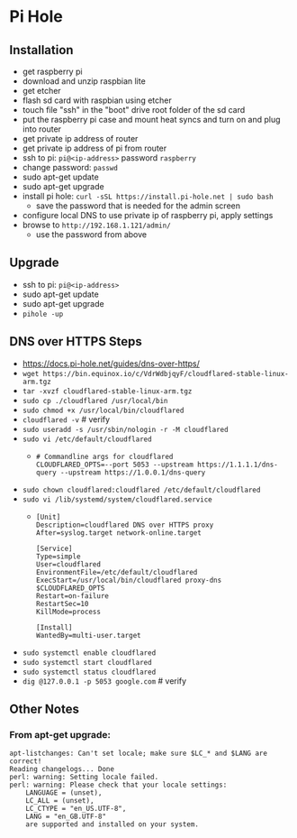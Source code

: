 # Pi Hole
## Installation
* get raspberry pi
* download and unzip raspbian lite
* get etcher
* flash sd card with raspbian using etcher
* touch file "ssh" in the "boot" drive root folder of the sd card
* put the raspberry pi case and mount heat syncs and turn on and plug into router
* get private ip address of router
* get private ip address of pi from router
* ssh to pi: `pi@<ip-address>` password `raspberry`
* change password: `passwd`
* sudo apt-get update
* sudo apt-get upgrade
* install pi hole: `curl -sSL https://install.pi-hole.net | sudo bash`
  * save the password that is needed for the admin screen
* configure local DNS to use private ip of raspberry pi, apply settings
* browse to `http://192.168.1.121/admin/`
  * use the password from above

## Upgrade
* ssh to pi: `pi@<ip-address>`
* sudo apt-get update
* sudo apt-get upgrade
* `pihole -up`

## DNS over HTTPS Steps
* https://docs.pi-hole.net/guides/dns-over-https/
* `wget https://bin.equinox.io/c/VdrWdbjqyF/cloudflared-stable-linux-arm.tgz`
* `tar -xvzf cloudflared-stable-linux-arm.tgz`
* `sudo cp ./cloudflared /usr/local/bin`
* `sudo chmod +x /usr/local/bin/cloudflared`
* `cloudflared -v` # verify
* `sudo useradd -s /usr/sbin/nologin -r -M cloudflared`
* `sudo vi /etc/default/cloudflared`
  * ```
    # Commandline args for cloudflared
    CLOUDFLARED_OPTS=--port 5053 --upstream https://1.1.1.1/dns-query --upstream https://1.0.0.1/dns-query
    ```
* `sudo chown cloudflared:cloudflared /etc/default/cloudflared`
* `sudo vi /lib/systemd/system/cloudflared.service`
  * ```
    [Unit]
    Description=cloudflared DNS over HTTPS proxy
    After=syslog.target network-online.target

    [Service]
    Type=simple
    User=cloudflared
    EnvironmentFile=/etc/default/cloudflared
    ExecStart=/usr/local/bin/cloudflared proxy-dns $CLOUDFLARED_OPTS
    Restart=on-failure
    RestartSec=10
    KillMode=process

    [Install]
    WantedBy=multi-user.target
    ```
* `sudo systemctl enable cloudflared`
* `sudo systemctl start cloudflared`
* `sudo systemctl status cloudflared`
* `dig @127.0.0.1 -p 5053 google.com` # verify

## Other Notes
### From apt-get upgrade:
```
apt-listchanges: Can't set locale; make sure $LC_* and $LANG are correct!
Reading changelogs... Done
perl: warning: Setting locale failed.
perl: warning: Please check that your locale settings:
	LANGUAGE = (unset),
	LC_ALL = (unset),
	LC_CTYPE = "en_US.UTF-8",
	LANG = "en_GB.UTF-8"
    are supported and installed on your system.
```
